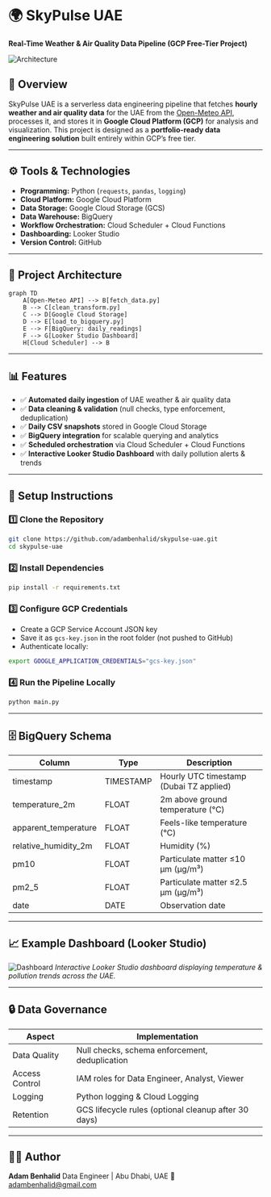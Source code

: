 # 🌍 SkyPulse UAE

**Real-Time Weather & Air Quality Data Pipeline (GCP Free-Tier Project)**

![Architecture](docs/architecture.png)

## 📌 Overview

SkyPulse UAE is a serverless data engineering pipeline that fetches **hourly weather and air quality data** for the UAE from the [Open-Meteo API](https://open-meteo.com/), processes it, and stores it in **Google Cloud Platform (GCP)** for analysis and visualization.
This project is designed as a **portfolio-ready data engineering solution** built entirely within GCP’s free tier.

---

## ⚙️ Tools & Technologies

* **Programming:** Python (`requests`, `pandas`, `logging`)
* **Cloud Platform:** Google Cloud Platform
* **Data Storage:** Google Cloud Storage (GCS)
* **Data Warehouse:** BigQuery
* **Workflow Orchestration:** Cloud Scheduler + Cloud Functions
* **Dashboarding:** Looker Studio
* **Version Control:** GitHub

---

## 📂 Project Architecture

```mermaid
graph TD
    A[Open-Meteo API] --> B[fetch_data.py]
    B --> C[clean_transform.py]
    C --> D[Google Cloud Storage]
    D --> E[load_to_bigquery.py]
    E --> F[BigQuery: daily_readings]
    F --> G[Looker Studio Dashboard]
    H[Cloud Scheduler] --> B
```

---

## 📊 Features

* ✅ **Automated daily ingestion** of UAE weather & air quality data
* ✅ **Data cleaning & validation** (null checks, type enforcement, deduplication)
* ✅ **Daily CSV snapshots** stored in Google Cloud Storage
* ✅ **BigQuery integration** for scalable querying and analytics
* ✅ **Scheduled orchestration** via Cloud Scheduler + Cloud Functions
* ✅ **Interactive Looker Studio Dashboard** with daily pollution alerts & trends

---

## 🚀 Setup Instructions

### 1️⃣ Clone the Repository

```bash
git clone https://github.com/adambenhalid/skypulse-uae.git
cd skypulse-uae
```

### 2️⃣ Install Dependencies

```bash
pip install -r requirements.txt
```

### 3️⃣ Configure GCP Credentials

* Create a GCP Service Account JSON key
* Save it as `gcs-key.json` in the root folder (not pushed to GitHub)
* Authenticate locally:

```bash
export GOOGLE_APPLICATION_CREDENTIALS="gcs-key.json"
```

### 4️⃣ Run the Pipeline Locally

```bash
python main.py
```

---

## 🗄️ BigQuery Schema

| Column                 | Type      | Description                             |
| ---------------------- | --------- | --------------------------------------- |
| timestamp              | TIMESTAMP | Hourly UTC timestamp (Dubai TZ applied) |
| temperature\_2m        | FLOAT     | 2m above ground temperature (°C)        |
| apparent\_temperature  | FLOAT     | Feels-like temperature (°C)             |
| relative\_humidity\_2m | FLOAT     | Humidity (%)                            |
| pm10                   | FLOAT     | Particulate matter ≤10 µm (µg/m³)       |
| pm2\_5                 | FLOAT     | Particulate matter ≤2.5 µm (µg/m³)      |
| date                   | DATE      | Observation date                        |

---

## 📈 Example Dashboard (Looker Studio)

![Dashboard](docs/dashboard.png)
*Interactive Looker Studio dashboard displaying temperature & pollution trends across the UAE.*

---

## 🔒 Data Governance

| Aspect         | Implementation                                       |
| -------------- | ---------------------------------------------------- |
| Data Quality   | Null checks, schema enforcement, deduplication       |
| Access Control | IAM roles for Data Engineer, Analyst, Viewer         |
| Logging        | Python logging & Cloud Logging                       |
| Retention      | GCS lifecycle rules (optional cleanup after 30 days) |

---

## 🧑‍💻 Author

**Adam Benhalid**
Data Engineer | Abu Dhabi, UAE
📧 [adambenhalid@gmail.com](mailto:adambenhalid@gmail.com)

